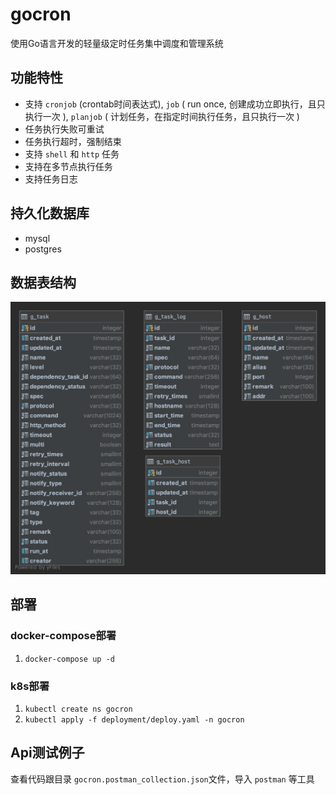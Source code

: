 # gocron

使用Go语言开发的轻量级定时任务集中调度和管理系统

## 功能特性

* 支持 `cronjob` (crontab时间表达式), `job` ( run once, 创建成功立即执行，且只执行一次 ), `planjob` ( 计划任务，在指定时间执行任务，且只执行一次 )
* 任务执行失败可重试
* 任务执行超时，强制结束
* 支持 `shell` 和 `http` 任务
* 支持在多节点执行任务
* 支持任务日志

## 持久化数据库

* mysql
* postgres

## 数据表结构

![data schema](docs/imgs/gocron-schema.png)

## 部署

### docker-compose部署

1. `docker-compose up -d`

### k8s部署

1. `kubectl create ns gocron`
2. `kubectl apply -f deployment/deploy.yaml -n gocron`

## Api测试例子

查看代码跟目录 `gocron.postman_collection.json`文件，导入 `postman` 等工具